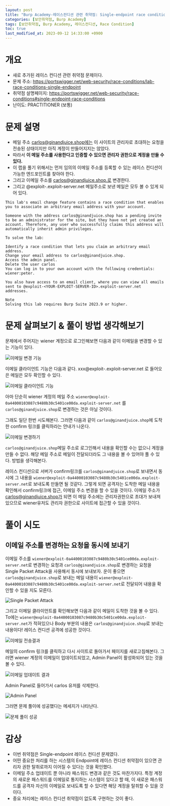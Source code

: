 ```yaml
---
layout: post
title: "Burp Academy-레이스컨디션 관련 취약점: Single-endpoint race conditions"
categories: [보안취약점, Burp Academy]
tags: [보안취약점, Burp Academy, 레이스컨디션, Race Condition]
toc: true
last_modified_at: 2023-09-12 14:33:00 +0900
---
```


# 개요
- 새로 추가된 레이스 컨디션 관련 취약점 문제이다. 
- 문제 주소: https://portswigger.net/web-security/race-conditions/lab-race-conditions-single-endpoint
- 취약점 설명페이지: https://portswigger.net/web-security/race-conditions#single-endpoint-race-conditions
- 난이도: PRACTITIONER (보통)

# 문제 설명 
- 메일 주소 carlos@ginandjuice.shop에는 이 사이트의 관리자로 초대하는 요청을 전송된 상태이지만 아직 계정이 만들어지지는 않았다. 
- 따라서 **이 메일 주소를 사용한다고 인증할 수 있으면 관리자 권한으로 계정을 만들 수 있다.**
- 이 랩을 풀기 위해서는 먼저 임의의 이메일 주소를 등록할 수 있는 레이스 컨디션이 가능한 엔드포인트를 찾아야 한다. 
- 그리고 이메일 주소를  carlos@ginandjuice.shop.로 변경한다. 
- 그리고  @exploit-<YOUR-EXPLOIT-SERVER-ID>.exploit-server.net 메일주소로 보낸 메일은 모두 볼 수 있게 되어 있다. 

```
This lab's email change feature contains a race condition that enables you to associate an arbitrary email address with your account.

Someone with the address carlos@ginandjuice.shop has a pending invite to be an administrator for the site, but they have not yet created an account. Therefore, any user who successfully claims this address will automatically inherit admin privileges.

To solve the lab:

Identify a race condition that lets you claim an arbitrary email address.
Change your email address to carlos@ginandjuice.shop.
Access the admin panel.
Delete the user carlos
You can log in to your own account with the following credentials: wiener:peter.

You also have access to an email client, where you can view all emails sent to @exploit-<YOUR-EXPLOIT-SERVER-ID>.exploit-server.net addresses.

Note
Solving this lab requires Burp Suite 2023.9 or higher.
```

# 문제 살펴보기 & 풀이 방법 생각해보기 

문제에서 주어지는 wiener 계정으로 로그인해보면 다음과 같이 이메일을 변경할 수 있는 기능이 있다. 

![이메일 변경 기능](/images/burp-academy-race-condition-4-1.png)

이메일 클라이언트 기능은 다음과 같다. xxx@exploit-<YOUR-EXPLOIT-SERVER-ID>.exploit-server.net 로 들어오은 메일은 모두 확인할 수 있다. 

![이메일 클라이언트 기능](/images/burp-academy-race-condition-4-2.png)

아마 단순히 wiener 계정의 메일 주소 `wiener@exploit-0a44000103087c9480b30c5401ce00da.exploit-server.net` 를 `carlos@ginandjuice.shop`로 변경하는 것은 아닐 것이다. 

그래도 일단 한번 시도해본다. 그러면 다음과 같이 `carlos@ginandjuice.shop`에 도착한 confirm 링크를 클릭하라는 안내가 나온다. 

![이메일 변경하기](/images/burp-academy-race-condition-4-3.png)

`carlos@ginandjuice.shop`메일 주소로 로그인해서 내용을 확인할 수는 없으니 계정을 만들 수 없다. 해당 메일 주소로 메일이 전달되더라도 그 내용을 볼 수 있어야 풀 수 있다. 방법을 생각해본다. 

레이스 컨디션으로 서버가 confirm링크를 `carlos@ginandjuice.shop`로 보내면서 동시에 그 내용을 `wiener@exploit-0a44000103087c9480b30c5401ce00da.exploit-server.net`로 보내도록 만들면 될 것같다. 그렇게 되면 공격자는 도착한 메일 내용을 확인해서 confirm링크에 접근, 이메일 주소 변경을 할 수 있을 것이다. 이메일 주소가 carlos@ginandjuice.shop가 되면 이 메일 주소에는 관리자권한으로 초대가 보내져 있으므로 wiener유저도 관리자 권한으로 사이트에 접근할 수 있을 것이다. 

# 풀이 시도
## 이메일 주소를 변경하는 요청을 동시에 보내기 
이메일 주소를 `wiener@exploit-0a44000103087c9480b30c5401ce00da.exploit-server.net`로 변경하는 요청과 `carlos@ginandjuice.shop`로 변경하는 요청을 Single Packet Attack을 사용해서 동시에 보내보자. 운이 좋으면 `carlos@ginandjuice.shop`로 보내는 메일 내용이 `wiener@exploit-0a44000103087c9480b30c5401ce00da.exploit-server.net`로 전달되어 내용을 확인할 수 있을 지도 모른다. 

![Single Packet Attack](/images/burp-academy-race-condition-4-7.png)

그리고 이메일 클라이언트를 확인해보면 다음과 같이 메일이 도착한 것을 볼 수 있다. To에는 `wiener@exploit-0a44000103087c9480b30c5401ce00da.exploit-server.net`가 적혀있으나 Body 부분의 내용은 `carlos@ginandjuice.shop`로 보내는 내용이다! 레이스 컨디션 공격에 성공한 것이다. 

![이메일 전송결과](/images/burp-academy-race-condition-4-4.png)

메일의 confirm 링크를 클릭하고 다시 사이트로 돌아가서 페이지를 새로고침해본다. 그러면 wiener 계정의 이메일이 업데이트되었고, Admin Panel이 활성화되어 있는 것을 볼 수 있다. 

![이메일 업데이트 결과](/images/burp-academy-race-condition-4-5.png)

Admin Panel로 들어가서 carlos 유저를 삭제한다. 

![Admin Panel](/images/burp-academy-race-condition-4-6.png)

그러면 문제 풀이에 성공했다는 메세지가 나타난다. 

![문제 풀이 성공](/images/burp-academy-race-condition-4-success.png)

# 감상
- 이번 취약점은 Single-endpoint 레이스 컨디션 문제였다. 
- 어떤 중요한 처리를 하는 시스템의 Endpoint에 레이스 컨디션 취약점이 있으면 관리자 권한 탈취로까지 이어질 수 있다는 것을 확인했다.
- 이메일 주소 업데이트 뿐 아니라 패스워드 변경과 같은 것도 마찬가지다. 특정 계정의 새로운 패스워드를 이메일로 통지하는 시스템이 있다고 할 때, 이 새로운 패스워드를 공격자 자신의 이메일로 보내도록 할 수 있다면 해당 계정을 탈취할 수 있을 것이다. 
- 중요 처리에는 레이스 컨디션 취약점이 없도록 구현하는 것이 좋다. 